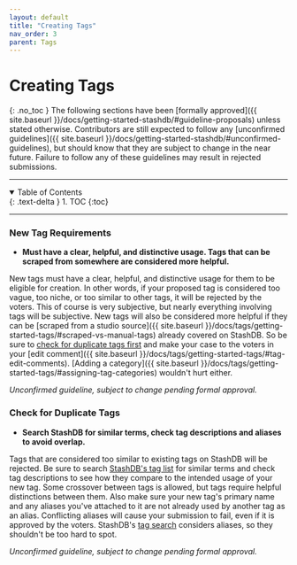```yaml
---
layout: default
title: "Creating Tags"
nav_order: 3
parent: Tags
---
```


# **Creating Tags**
{: .no_toc }
The following sections have been [formally approved]({{ site.baseurl }}/docs/getting-started-stashdb/#guideline-proposals) unless stated otherwise. Contributors are still expected to follow any [unconfirmed guidelines]({{ site.baseurl }}/docs/getting-started-stashdb/#unconfirmed-guidelines), but should know that they are subject to change in the near future. Failure to follow any of these guidelines may result in rejected submissions.

***

<details open markdown="block">
  <summary>
    Table of Contents
  </summary>
  {: .text-delta }
1. TOC
{:toc}
</details>

***

### New Tag Requirements
- **Must have a clear, helpful, and distinctive usage. Tags that can be scraped from somewhere are considered more helpful.**

New tags must have a clear, helpful, and distinctive usage for them to be eligible for creation. In other words, if your proposed tag is considered too vague, too niche, or too similar to other tags, it will be rejected by the voters. This of course is very subjective, but nearly everything involving tags will be subjective. New tags will also be considered more helpful if they can be [scraped from a studio source]({{ site.baseurl }}/docs/tags/getting-started-tags/#scraped-vs-manual-tags) already covered on StashDB. So be sure to [check for duplicate tags first](#check-for-duplicate-tags) and make your case to the voters in your [edit comment]({{ site.baseurl }}/docs/tags/getting-started-tags/#tag-edit-comments). [Adding a category]({{ site.baseurl }}/docs/tags/getting-started-tags/#assigning-tag-categories) wouldn't hurt either.

_Unconfirmed guideline, subject to change pending formal approval._

### Check for Duplicate Tags
- **Search StashDB for similar terms, check tag descriptions and aliases to avoid overlap.**

Tags that are considered too similar to existing tags on StashDB will be rejected. Be sure to search [StashDB's tag list](https://stashdb.org/tags) for similar terms and check tag descriptions to see how they compare to the intended usage of your new tag. Some crossover between tags is allowed, but tags require helpful distinctions between them. Also make sure your new tag's primary name and any aliases you've attached to it are not already used by another tag as an alias. Conflicting aliases will cause your submission to fail, even if it is approved by the voters. StashDB's [tag search](https://stashdb.org/tags) considers aliases, so they shouldn't be too hard to spot.

_Unconfirmed guideline, subject to change pending formal approval._
